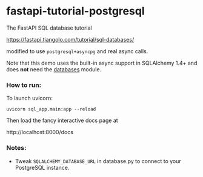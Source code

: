 # fastapi-tutorial-postgresql 

The FastAPI SQL database tutorial 

https://fastapi.tiangolo.com/tutorial/sql-databases/

modified to use `postgresql+asyncpg` and real async calls.  

Note that this demo uses the built-in async support in SQLAlchemy 1.4+ and does **not** need the [databases](https://pypi.org/project/databases/) module. 

### How to run:

To launch uvicorn: 

```
uvicorn sql_app.main:app --reload
```

Then load the fancy interactive docs page at
  
http://localhost:8000/docs

### Notes:

- Tweak `SQLALCHEMY_DATABASE_URL` in database.py to connect
to your PostgreSQL instance.
